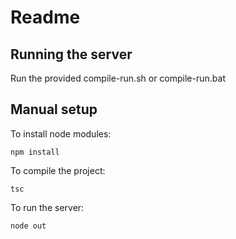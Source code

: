 # Readme

## Running the server
Run the provided compile-run.sh or compile-run.bat

## Manual setup
To install node modules:
```
npm install
```

To compile the project:
```
tsc
```

To run the server:
```
node out
```